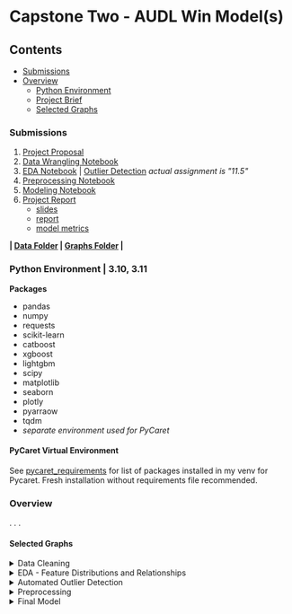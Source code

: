 # Capstone Two - AUDL Win Model(s)

## Contents

 - [Submissions](#Submissions)
 - [Overview](#Overview)
   - [Python Environment]()
   - [Project Brief]()
   - [Selected Graphs]()

### Submissions

 1. [Project Proposal](/Capstone%20Two/7.1_Project%20Propsal.pdf)
 2. [Data Wrangling Notebook](/Capstone%20Two/7.6_Wrangling.ipynb)
 3. [EDA Notebook](/Capstone%20Two/11.6_EDA.ipynb)  | [Outlier Detection](/Capstone%20Two/11.6_EDA_outlier-detection.ipynb) *actual assignment is "11.5"*
 4. [Preprocessing Notebook](/Capstone%20Two/16.3_Preprocessing-Training.ipynb)
 5. [Modeling Notebook](/Capstone%20Two/18.3_Modeling.ipynb)
 6. [Project Report](/Capstone%20Two/Report)
	- [slides](/Capstone%20Two/Report/capstone_two_audl_slides.pdf)
	- [report](/Capstone%20Two/Report/capstone_two_audl_report.pdf)
	- [model metrics](/Capstone%20Two/final_model_info.csv)
   
**| [Data Folder](/Capstone%20Two/data/) | [Graphs Folder](/Capstone%20Two/graphs/) |**

### Python Environment | 3.10, 3.11

**Packages**
 - pandas 
 - numpy
 - requests
 - scikit-learn
 - catboost
 - xgboost
 - lightgbm
 - scipy
 - matplotlib
 - seaborn
 - plotly
 - pyarraow
 - tqdm
 - *separate environment used for PyCaret*
 
#### PyCaret Virtual Environment

See [pycaret_requirements](/Capstone%20Two/pycaret_requirements.txt) for list of packages installed in my venv for Pycaret. Fresh installation without requirements file recommended.
 
   
### Overview

. . .


#### Selected Graphs

<details><summary>Data Cleaning</summary>

<br>**Feature Distributions after data collection**<br>
![Initial](/Capstone%20Two/graphs/data_cleaning/initial_distributions.png "Feature distributions after data collection") 
<br>**Feature Distributions after data cleaning**<br>
![Final](/Capstone%20Two/graphs/data_cleaning/clean_1_distributions.png "Feature distributions after data cleaning") 

</details>

<details><summary>EDA - Feature Distributions and Relationships</summary>

<br>**Feature Distributions, relation to Home Margin**<br>
![Distribution, Margin](/Capstone%20Two/graphs/EDA/hist_vs_margin.png "Features vs home margin") 
<br>**Feature Distributions, relation to Home Win**<br>
![Distribution, Win](/Capstone%20Two/graphs/EDA/all_features_hist_vs_win.png "Features vs home win chance") 
<br>**Feature+Target Correlations**<br>
![Correlation](/Capstone%20Two/graphs/EDA/corr_heatmap.png "Correlation Heat Map") 

</details>

<details><summary>Automated Outlier Detection</summary>

*see more thresholds and outlier detection based on PCA components in [folder](/Capstone%20Two/graphs/Outlier%20Detection)*

<br>**Isolation Forest**<br>
![Isolation Forest](/Capstone%20Two/graphs/Outlier%20Detection/engineered%20features/IsoForest_0.05.png "Isolation Forest - outlier detection") 
<br>**Local Outlier Factor**<br>
![Local Outlier Factor](/Capstone%20Two/graphs/Outlier%20Detection/engineered%20features/LocalOutlierFactor_0.05.png "Local Outlier Factor - outlier detection") 


</details>

<details><summary>Preprocessing</summary>

<br>**Linear Model Feature Selection**<br>
![feature selection](/Capstone%20Two/graphs/PreProc/linear-models_feature-selection-zoomed.png "various linear models performance vs number of features selected") 
<br>**Model Selection after HyperParameter Tuning**
![model selection](/Capstone%20Two/graphs/PreProc/model-selection_RMSE-vs-MAE.png "Tuned model metrics") 

</details>

<details><summary>Final Model</summary>

<br>**Predicted vs Actual Home Margin**<br>
![residuals_1](/Capstone%20Two/graphs/Model/final_predicted-vs-actual.png "Predicted Home Margin vs Actual Home Margin") 
<br>**Residuals vs Season**<br>
![residuals_2](/Capstone%20Two/graphs/Model/final_residual-by-year.png "Residuals by season") 
<br>**Residuals vs Home/Away Teams**<br>
![residuals_3](/Capstone%20Two/graphs/Model/final_residual-by-team.png "Resiudals by home/away team")

</details>




